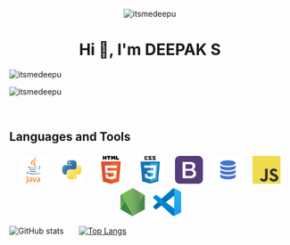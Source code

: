 <p align="center"><img src="https://raw.githubusercontent.com/HyunCafe/HyunCafe/main/assests/loficity.gif" alt="itsmedeepu" width="800px"  height="300px"/></p>
<h1 align="center">Hi 👋, I'm DEEPAK S</h1>

<p align="left"> <img src="https://komarev.com/ghpvc/?username=itsmedeepu&label=Profile%20views&color=0e75b6&style=flat" alt="itsmedeepu" /> </p>

<p align="left" <a href="https://github.com/ryo-ma/github-profile-trophy#dark_lover"><img src="https://github-profile-trophy.vercel.app/?username=itsmedeepu&theme=tokyonight&column=7" alt="itsmedeepu" /></a> </p>

<p align="left"> <a href="https://twitter.com/" target="blank"><img src="https://img.shields.io/twitter/follow/?logo=twitter&style=for-the-badge" alt="" /></a> </p>

  
<p align="left">
</p>

<!--add tools and langauges here-->
<h2>Languages and Tools</h2>
<p align="center">
<img src="https://raw.githubusercontent.com/github/explore/80688e429a7d4ef2fca1e82350fe8e3517d3494d/topics/java/java.png" alt="java" height="50" style="vertical-align:top; margin:4px">&nbsp;&nbsp;
  <img src="https://raw.githubusercontent.com/github/explore/80688e429a7d4ef2fca1e82350fe8e3517d3494d/topics/python/python.png" alt="python" height="50" style="vertical-align:top; margin:4px">&nbsp;&nbsp;
<img src="https://raw.githubusercontent.com/github/explore/80688e429a7d4ef2fca1e82350fe8e3517d3494d/topics/html/html.png" alt="html" height="50" style="vertical-align:top; margin:4px">&nbsp;&nbsp;
  <img src="https://raw.githubusercontent.com/github/explore/80688e429a7d4ef2fca1e82350fe8e3517d3494d/topics/css/css.png" alt="" height="50" style="vertical-align:top; margin:4px">&nbsp;&nbsp;
<img src="https://raw.githubusercontent.com/github/explore/80688e429a7d4ef2fca1e82350fe8e3517d3494d/topics/bootstrap/bootstrap.png" alt="bootstrap" height="50" style="vertical-align:top; margin:4px">&nbsp;&nbsp;
  <img src="https://raw.githubusercontent.com/github/explore/80688e429a7d4ef2fca1e82350fe8e3517d3494d/topics/sql/sql.png" alt="sql" height="50" style="vertical-align:top; margin:4px">&nbsp;&nbsp;
<img src="https://raw.githubusercontent.com/github/explore/80688e429a7d4ef2fca1e82350fe8e3517d3494d/topics/javascript/javascript.png" alt="Javascript" height=50" style="vertical-align:top; margin:4px">
<img src="https://raw.githubusercontent.com/github/explore/80688e429a7d4ef2fca1e82350fe8e3517d3494d/topics/nodejs/nodejs.png" alt="express" height=50" style="vertical-align:top; margin:4px">

<img src="https://raw.githubusercontent.com/github/explore/80688e429a7d4ef2fca1e82350fe8e3517d3494d/topics/visual-studio-code/visual-studio-code.png" alt="VS Code" height="50" style="vertical-align:top; margin:4px">
</p>

![GitHub stats](https://github-readme-stats.vercel.app/api?username=itsmedeepu&show_icons=true&theme=tokyonight)
&nbsp;&nbsp;&nbsp;&nbsp;&nbsp;
[![Top Langs](https://github-readme-stats.vercel.app/api/top-langs/?username=itsmedeepu&layout=compact)](https://github.com/itsmedeepu/github-readme-stats)
